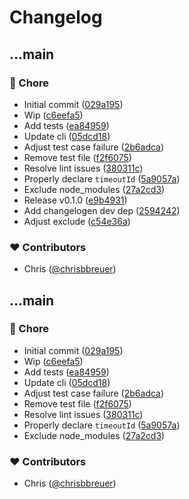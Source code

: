 # Changelog


## ...main


### 🏡 Chore

- Initial commit ([029a195](https://github.com/stacksjs/dnsx/commit/029a195))
- Wip ([c6eefa5](https://github.com/stacksjs/dnsx/commit/c6eefa5))
- Add tests ([ea84959](https://github.com/stacksjs/dnsx/commit/ea84959))
- Update cli ([05dcd18](https://github.com/stacksjs/dnsx/commit/05dcd18))
- Adjust test case failure ([2b6adca](https://github.com/stacksjs/dnsx/commit/2b6adca))
- Remove test file ([f2f6075](https://github.com/stacksjs/dnsx/commit/f2f6075))
- Resolve lint issues ([380311c](https://github.com/stacksjs/dnsx/commit/380311c))
- Properly declare `timeoutId` ([5a9057a](https://github.com/stacksjs/dnsx/commit/5a9057a))
- Exclude node_modules ([27a2cd3](https://github.com/stacksjs/dnsx/commit/27a2cd3))
- Release v0.1.0 ([e9b4931](https://github.com/stacksjs/dnsx/commit/e9b4931))
- Add changelogen dev dep ([2594242](https://github.com/stacksjs/dnsx/commit/2594242))
- Adjust exclude ([c54e36a](https://github.com/stacksjs/dnsx/commit/c54e36a))

### ❤️ Contributors

- Chris ([@chrisbbreuer](http://github.com/chrisbbreuer))

## ...main


### 🏡 Chore

- Initial commit ([029a195](https://github.com/stacksjs/dnsx/commit/029a195))
- Wip ([c6eefa5](https://github.com/stacksjs/dnsx/commit/c6eefa5))
- Add tests ([ea84959](https://github.com/stacksjs/dnsx/commit/ea84959))
- Update cli ([05dcd18](https://github.com/stacksjs/dnsx/commit/05dcd18))
- Adjust test case failure ([2b6adca](https://github.com/stacksjs/dnsx/commit/2b6adca))
- Remove test file ([f2f6075](https://github.com/stacksjs/dnsx/commit/f2f6075))
- Resolve lint issues ([380311c](https://github.com/stacksjs/dnsx/commit/380311c))
- Properly declare `timeoutId` ([5a9057a](https://github.com/stacksjs/dnsx/commit/5a9057a))
- Exclude node_modules ([27a2cd3](https://github.com/stacksjs/dnsx/commit/27a2cd3))

### ❤️ Contributors

- Chris ([@chrisbbreuer](http://github.com/chrisbbreuer))
